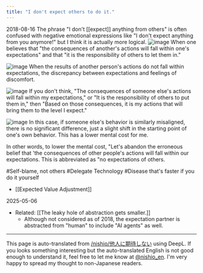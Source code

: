 ```yaml
---
title: "I don't expect others to do it."
---
```


2018-08-16
The phrase "I don't [[expect]] anything from others" is often confused with negative emotional expressions like "I don't expect anything from you anymore!" but I think it is actually more logical.
![image](https://gyazo.com/205e1fcdd4bc39d62127b8a9bfd143d5/thumb/1000)
When one believes that "the consequences of another's actions will fall within one's expectations" and that "it is the responsibility of others to let them in."

![image](https://gyazo.com/f582ecd594241b3e831841f4710d315d/thumb/1000)
When the results of another person's actions do not fall within expectations, the discrepancy between expectations and feelings of discomfort.


![image](https://gyazo.com/3674fbc12bb923ddebd3810af7d2376c/thumb/1000)
If you don't think, "The consequences of someone else's actions will fall within my expectations," or "It is the responsibility of others to put them in," then "Based on those consequences, it is my actions that will bring them to the level I expect."

![image](https://gyazo.com/0f07510189907aa08a3a5efa60daca17/thumb/1000)
In this case, if someone else's behavior is similarly misaligned, there is no significant difference, just a slight shift in the starting point of one's own behavior. This has a lower mental cost for me.

In other words, to lower the mental cost, "Let's abandon the erroneous belief that 'the consequences of other people's actions will fall within our expectations. This is abbreviated as "no expectations of others.

#Self-blame, not others
#Delegate Technology
#Disease that's faster if you do it yourself
- [[Expected Value Adjustment]]

2025-05-06
- Related: [[The leaky hole of abstraction gets smaller.]]
    - Although not considered as of 2018, the expectation partner is abstracted from "human" to include "AI agents" as well.

---
This page is auto-translated from [/nishio/他人に期待しない](https://scrapbox.io/nishio/他人に期待しない) using DeepL. If you looks something interesting but the auto-translated English is not good enough to understand it, feel free to let me know at [@nishio_en](https://twitter.com/nishio_en). I'm very happy to spread my thought to non-Japanese readers.